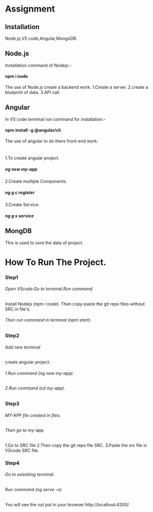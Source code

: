 # Assignment

## Installation
Node.js,VS code,Angular,MongoDB.
## Node.js 
Installation command of Nodejs:-
#### npm i node
The use of Node.js create a backend work.
1.Create a server.
2.create a blueprint of data.
3.API call.
## Angular
In VS code terminal run command for installation:-
#### npm install -g @angular/cli
The use of angular to do there front-end work.
#
1.To create angular project.
##### ng new my-app
2.Create multiple Components.
##### ng g c register
3.Create Service.
##### ng g s service
## MongDB
This is used to sore the data of project.

# How To Run The Project.
### Step1 
###### Open VScode.Go to terminal.Run command.
Install Nodejs (npm i node).
Then copy-paste the git repo files without SRC.in file's.
###### Then run command in terminal (npm start).

### Step2
###### Add new terminal
create angular project.
###### 1.Run command (ng new my-app).
###### 2.Run command (cd my-app).

### Step3
###### MY-APP file created in files. 
###### Then go to my-app.
1.Go to SRC file 
2.Then copy the git repo file SRC.
3.Paste the src file in VScode SRC file.

### Step4 
###### Go to exisisting terminal.
###### Run command (ng serve -o).
You will see the out put in your browser
http://localhost:4200/ 






